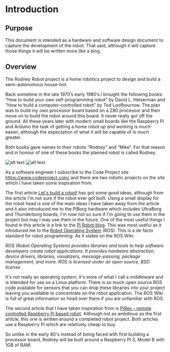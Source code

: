 # Introduction
## Purpose
This document is intended as a hardware and software design document to capture the development of the robot. That said, although it will capture those things it will be written more like a blog.
## Overview
The Rodney Robot project is a home robotics project to design and build a semi-autonomous house-bot. 

Back sometime in the late 1970’s early 1980’s I brought the following books: “How to build your own self-programming robot” by David L. Heiserman and “How to build a computer-controlled robot” by Tod Loofbourrow. The plan was to build my own processor board based on a Z80 processor and then move on to build the robot around this board. It never really got off the ground. All these years later with modern small boards like the Raspberry Pi and Arduino the task of getting a home robot up and working is much easier, although the expectation of what it will be capable of is much greater.

Both books gave names to their robots “Rodney” and “Mike”. For that reason and in honour of one of these books the planned robot is called Rodney.

![alt text](https://github.com/phopley/rodney/blob/master/docs/images/book1.jpg "How to build your own self-programming robot")
![alt text](https://github.com/phopley/rodney/blob/master/docs/images/book2.jpg "How to build a computer-controlled robot")

As a software engineer I subscribe to the Code Project site https://www.codeproject.com/ and there are two robotic projects on the site which I have taken some inspiration from.

The first article [Let's build a robot!](https://www.codeproject.com/Articles/1115414/Lets-build-a-robot "Let's build a robot!") has got some good ideas, although from the article I'm not sure if the robot ever got built. Using a small display for the robot head is one of the main ideas I have taken away from the article and it also introduced me to the PiBorg hardware which includes UltraBorg and Thunderborg boards, I'm now not so sure if I'm going to use them in the project but may I may use them in the future. One of the most useful things I found in this article is a link to the [Pi Robot blog](http://www.pirobot.org/blog/0015/ "Pi Robot"). This was most useful as it introduced me to the [Robot Operating System](http://wiki.ros.org/ "ROS") (ROS). This is a de facto standard for robot programming. As it states on the ROS Wiki:

*ROS (Robot Operating System) provides libraries and tools to help software developers create robot applications. It provides hardware abstraction, device drivers, libraries, visualizers, message-passing, package management, and more. ROS is licensed under an open source, BSD license.*

It's not really an operating system, it's more of what I call a middleware and is intended for use on a Linux platform. There is so much open source ROS code available for sensors that you can drop these libraries into your project leaving you available to concentrate on the robot application. The ROS Wiki is full of great information so head over there if you are unfamiliar  with ROS.

The second article that I have taken inspiration from is [PiRex – remote controlled Raspberry Pi based robot](https://www.codeproject.com/Articles/1237052/PiRex-remote-controlled-Raspberry-Pi-based-robot "PiRex – remote controlled Raspberry Pi based robot"). Although not as ambitious as the first article, this one is written around a completed robot project. Both articles use a Raspberry Pi which are relatively cheap to buy.

So unlike in the early 80's instead of being faced with first building a processor board, Rodney will be built around a Raspberry Pi 3, Model B with 1GB of RAM.
